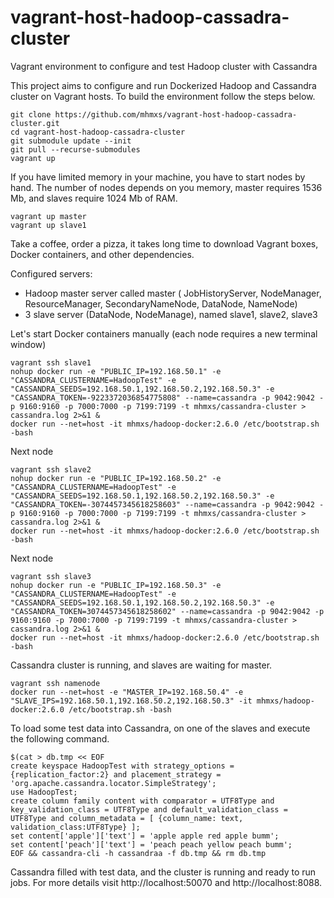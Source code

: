 # vagrant-host-hadoop-cassadra-cluster
Vagrant environment to configure and test Hadoop cluster with Cassandra

This project aims to configure and run Dockerized Hadoop and Cassandra cluster on Vagrant hosts. To build the environment follow the steps below.

```
git clone https://github.com/mhmxs/vagrant-host-hadoop-cassadra-cluster.git
cd vagrant-host-hadoop-cassadra-cluster
git submodule update --init
git pull --recurse-submodules
vagrant up
```

If you have limited memory in your machine, you have to start nodes by hand. The number of nodes depends on you memory, master requires 1536 Mb, and slaves require 1024 Mb of RAM.
```
vagrant up master
vagrant up slave1
```

Take a coffee, order a pizza, it takes long time to download Vagrant boxes, Docker containers, and other dependencies.

Configured servers:

  * Hadoop master server called master ( JobHistoryServer, NodeManager, ResourceManager, SecondaryNameNode, DataNode, NameNode)
  * 3 slave server (DataNode, NodeManage), named slave1, slave2, slave3

Let's start Docker containers manually (each node requires a new terminal window)
```
vagrant ssh slave1
nohup docker run -e "PUBLIC_IP=192.168.50.1" -e "CASSANDRA_CLUSTERNAME=HadoopTest" -e "CASSANDRA_SEEDS=192.168.50.1,192.168.50.2,192.168.50.3" -e "CASSANDRA_TOKEN=-9223372036854775808" --name=cassandra -p 9042:9042 -p 9160:9160 -p 7000:7000 -p 7199:7199 -t mhmxs/cassandra-cluster > cassandra.log 2>&1 &
docker run --net=host -it mhmxs/hadoop-docker:2.6.0 /etc/bootstrap.sh -bash
```

Next node
```
vagrant ssh slave2
nohup docker run -e "PUBLIC_IP=192.168.50.2" -e "CASSANDRA_CLUSTERNAME=HadoopTest" -e "CASSANDRA_SEEDS=192.168.50.1,192.168.50.2,192.168.50.3" -e "CASSANDRA_TOKEN=-3074457345618258603" --name=cassandra -p 9042:9042 -p 9160:9160 -p 7000:7000 -p 7199:7199 -t mhmxs/cassandra-cluster > cassandra.log 2>&1 &
docker run --net=host -it mhmxs/hadoop-docker:2.6.0 /etc/bootstrap.sh -bash
```

Next node
```
vagrant ssh slave3
nohup docker run -e "PUBLIC_IP=192.168.50.3" -e "CASSANDRA_CLUSTERNAME=HadoopTest" -e "CASSANDRA_SEEDS=192.168.50.1,192.168.50.2,192.168.50.3" -e "CASSANDRA_TOKEN=3074457345618258602" --name=cassandra -p 9042:9042 -p 9160:9160 -p 7000:7000 -p 7199:7199 -t mhmxs/cassandra-cluster > cassandra.log 2>&1 &
docker run --net=host -it mhmxs/hadoop-docker:2.6.0 /etc/bootstrap.sh -bash
```

Cassandra cluster is running, and slaves are waiting for master.
```
vagrant ssh namenode
docker run --net=host -e "MASTER_IP=192.168.50.4" -e "SLAVE_IPS=192.168.50.1,192.168.50.2,192.168.50.3" -it mhmxs/hadoop-docker:2.6.0 /etc/bootstrap.sh -bash
```

To load some test data into Cassandra, on one of the slaves and execute the following command.
```
$(cat > db.tmp << EOF
create keyspace HadoopTest with strategy_options = {replication_factor:2} and placement_strategy = 'org.apache.cassandra.locator.SimpleStrategy';
use HadoopTest;
create column family content with comparator = UTF8Type and key_validation_class = UTF8Type and default_validation_class = UTF8Type and column_metadata = [ {column_name: text, validation_class:UTF8Type} ];
set content['apple']['text'] = 'apple apple red apple bumm';
set content['peach']['text'] = 'peach peach yellow peach bumm';
EOF && cassandra-cli -h cassandraa -f db.tmp && rm db.tmp
```

Cassandra filled with test data, and the cluster is running and ready to run jobs. For more details visit http://localhost:50070 and http://localhost:8088.

